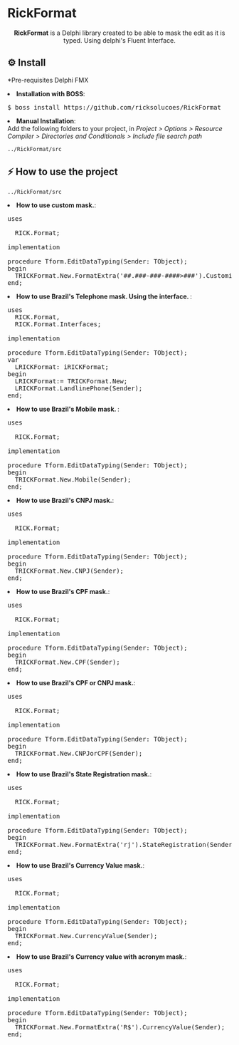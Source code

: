 # RickFormat

<p align="center">
  <b>RickFormat</b> is a Delphi library created to be able to mask the edit as it is typed. Using delphi's Fluent Interface.<br> 
</p>

<h2>⚙️ Install</h2>
<p>*Pre-requisites Delphi FMX</p>
<li><strong>Installation with BOSS</strong>: <br>
<pre>$ boss install https://github.com/ricksolucoes/RickFormat</pre>

<li><strong>Manual Installation</strong>: <br>
Add the following folders to your project, in <em>Project &gt; Options &gt; Resource Compiler &gt; Directories and Conditionals &gt; Include file search path</em></li>
<pre><code>../RickFormat/src</code></pre>

<h2>⚡️ How to use the project</h2>
<pre><code>../RickFormat/src</code></pre>

<li><strong>How to use custom mask.</strong>: <br>

<pre><span class="pl-k">uses</span>

  RICK.Format;

<span class="pl-k">implementation</span>

procedure Tform.EditDataTyping(Sender: TObject);
begin
  TRICKFormat.New.FormatExtra('##.###-###-####>###').Customized(Sender);
end;</span></pre>

<li><strong>How to use Brazil's Telephone mask. Using the interface. </strong>: <br>

<pre><span class="pl-k">uses</span>
  RICK.Format,
  RICK.Format.Interfaces;

<span class="pl-k">implementation</span>

procedure Tform.EditDataTyping(Sender: TObject);
var
  LRICKFormat: iRICKFormat;
begin
  LRICKFormat:= TRICKFormat.New;
  LRICKFormat.LandlinePhone(Sender);
end;</span></pre>

<li><strong>How to use Brazil's Mobile mask. </strong>: <br>

<pre><span class="pl-k">uses</span>

  RICK.Format;

<span class="pl-k">implementation</span>

procedure Tform.EditDataTyping(Sender: TObject);
begin
  TRICKFormat.New.Mobile(Sender);
end;</span></pre>

<li><strong>How to use Brazil's CNPJ mask.</strong>: <br>

<pre><span class="pl-k">uses</span>

  RICK.Format;

<span class="pl-k">implementation</span>

procedure Tform.EditDataTyping(Sender: TObject);
begin
  TRICKFormat.New.CNPJ(Sender);
end;</span></pre>

<li><strong>How to use Brazil's CPF mask.</strong>: <br>

<pre><span class="pl-k">uses</span>

  RICK.Format;

<span class="pl-k">implementation</span>

procedure Tform.EditDataTyping(Sender: TObject);
begin
  TRICKFormat.New.CPF(Sender);
end;</span></pre>

<li><strong>How to use Brazil's CPF or CNPJ mask.</strong>: <br>

<pre><span class="pl-k">uses</span>

  RICK.Format;

<span class="pl-k">implementation</span>

procedure Tform.EditDataTyping(Sender: TObject);
begin
  TRICKFormat.New.CNPJorCPF(Sender);
end;</span></pre>

<li><strong>How to use Brazil's State Registration mask.</strong>: <br>

<pre><span class="pl-k">uses</span>

  RICK.Format;

<span class="pl-k">implementation</span>

procedure Tform.EditDataTyping(Sender: TObject);
begin
  TRICKFormat.New.FormatExtra('rj').StateRegistration(Sender);
end;</span></pre>

<li><strong>How to use Brazil's Currency Value mask.</strong>: <br>

<pre><span class="pl-k">uses</span>

  RICK.Format;

<span class="pl-k">implementation</span>

procedure Tform.EditDataTyping(Sender: TObject);
begin
  TRICKFormat.New.CurrencyValue(Sender);
end;</span></pre>

<li><strong>How to use Brazil's Currency value with acronym mask.</strong>: <br>

<pre><span class="pl-k">uses</span>

  RICK.Format;

<span class="pl-k">implementation</span>

procedure Tform.EditDataTyping(Sender: TObject);
begin
  TRICKFormat.New.FormatExtra('R$').CurrencyValue(Sender);
end;</span></pre>